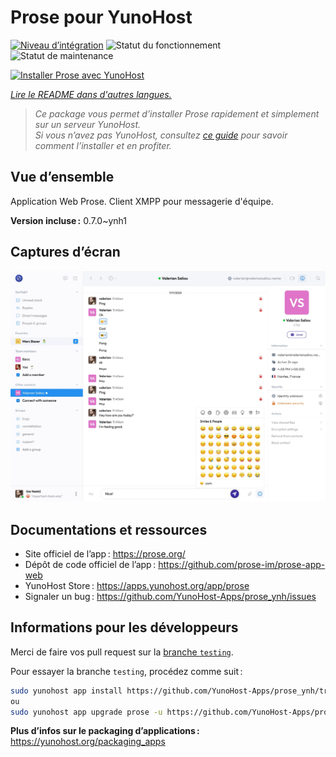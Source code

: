 <!--
Nota bene : ce README est automatiquement généré par <https://github.com/YunoHost/apps/tree/master/tools/readme_generator>
Il NE doit PAS être modifié à la main.
-->

# Prose pour YunoHost

[![Niveau d’intégration](https://apps.yunohost.org/badge/integration/prose)](https://ci-apps.yunohost.org/ci/apps/prose/)
![Statut du fonctionnement](https://apps.yunohost.org/badge/state/prose)
![Statut de maintenance](https://apps.yunohost.org/badge/maintained/prose)

[![Installer Prose avec YunoHost](https://install-app.yunohost.org/install-with-yunohost.svg)](https://install-app.yunohost.org/?app=prose)

*[Lire le README dans d'autres langues.](./ALL_README.md)*

> *Ce package vous permet d’installer Prose rapidement et simplement sur un serveur YunoHost.*  
> *Si vous n’avez pas YunoHost, consultez [ce guide](https://yunohost.org/install) pour savoir comment l’installer et en profiter.*

## Vue d’ensemble

Application Web Prose. Client XMPP pour messagerie d'équipe.


**Version incluse :** 0.7.0~ynh1

## Captures d’écran

![Capture d’écran de Prose](./doc/screenshots/screenshot.jpg)

## Documentations et ressources

- Site officiel de l’app : <https://prose.org/>
- Dépôt de code officiel de l’app : <https://github.com/prose-im/prose-app-web>
- YunoHost Store : <https://apps.yunohost.org/app/prose>
- Signaler un bug : <https://github.com/YunoHost-Apps/prose_ynh/issues>

## Informations pour les développeurs

Merci de faire vos pull request sur la [branche `testing`](https://github.com/YunoHost-Apps/prose_ynh/tree/testing).

Pour essayer la branche `testing`, procédez comme suit :

```bash
sudo yunohost app install https://github.com/YunoHost-Apps/prose_ynh/tree/testing --debug
ou
sudo yunohost app upgrade prose -u https://github.com/YunoHost-Apps/prose_ynh/tree/testing --debug
```

**Plus d’infos sur le packaging d’applications :** <https://yunohost.org/packaging_apps>
